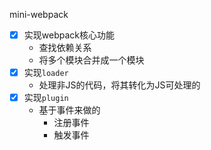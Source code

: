 mini-webpack

- [x] 实现webpack核心功能
  - 查找依赖关系
  - 将多个模块合并成一个模块
- [x] 实现`loader`
  - 处理非JS的代码，将其转化为JS可处理的
- [x] 实现`plugin`
  - 基于事件来做的
    - 注册事件
    - 触发事件
